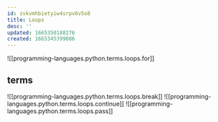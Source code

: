 ```yaml
---
id: zvkvmhbietyiw4srpv6v5o8
title: Loops
desc: ''
updated: 1665350188276
created: 1665345399086
---
```

![[programming-languages.python.terms.loops.for]]

## terms
![[programming-languages.python.terms.loops.break]]
![[programming-languages.python.terms.loops.continue]]
![[programming-languages.python.terms.loops.pass]]